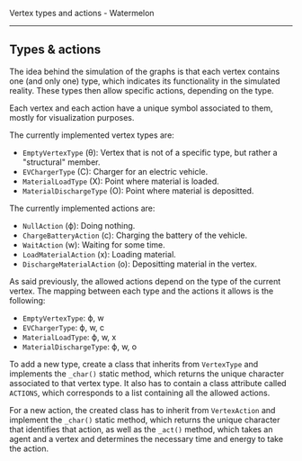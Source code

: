 Vertex types and actions - Watermelon

---

## Types & actions
The idea behind the simulation of the graphs is that each vertex contains one (and only one) type, which indicates its functionality in the simulated reality. These types then allow specific actions, depending on the type.

Each vertex and each action have a unique symbol associated to them, mostly for visualization purposes.

The currently implemented vertex types are:

- `EmptyVertexType` (θ): Vertex that is not of a specific type, but rather a "structural" member.
- `EVChargerType` (C): Charger for an electric vehicle.
- `MaterialLoadType` (X): Point where material is loaded.
- `MaterialDischargeType` (O): Point where material is depositted.

The currently implemented actions are:

- `NullAction` (ϕ): Doing nothing.
- `ChargeBatteryAction` (c): Charging the battery of the vehicle.
- `WaitAction` (w): Waiting for some time.
- `LoadMaterialAction` (x): Loading material.
- `DischargeMaterialAction` (o): Depositting material in the vertex.

As said previously, the allowed actions depend on the type of the current vertex. The mapping between each type and the actions it allows is the following:

- `EmptyVertexType`: ϕ, w
- `EVChargerType`: ϕ, w, c
- `MaterialLoadType`: ϕ, w, x
- `MaterialDischargeType`: ϕ, w, o

To add a new type, create a class that inherits from `VertexType` and implements the `_char()` static method, which returns the unique character associated to that vertex type. It also has to contain a class attribute called `ACTIONS`, which corresponds to a list containing all the allowed actions.

For a new action, the created class has to inherit from `VertexAction` and implement the `_char()` static method, which returns the unique character that identifies that action, as well as the `_act()` method, which takes an agent and a vertex and determines the necessary time and energy to take the action.
